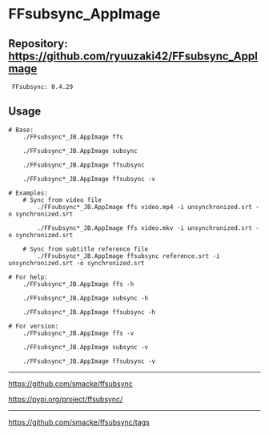 
# FFsubsync_AppImage

## Repository: https://github.com/ryuuzaki42/FFsubsync_AppImage
     FFsubsync: 0.4.29

## Usage
```
# Base:
    ./FFsubsync*_JB.AppImage ffs

    ./FFsubsync*_JB.AppImage subsync

    ./FFsubsync*_JB.AppImage ffsubsync

    ./FFsubsync*_JB.AppImage ffsubsync -v

# Examples:
    # Sync from video file
        ./FFsubsync*_JB.AppImage ffs video.mp4 -i unsynchronized.srt -o synchronized.srt

        ./FFsubsync*_JB.AppImage ffs video.mkv -i unsynchronized.srt -o synchronized.srt

    # Sync from subtitle reference file
        ./FFsubsync*_JB.AppImage ffsubsync reference.srt -i unsynchronized.srt -o synchronized.srt

# For help:
    ./FFsubsync*_JB.AppImage ffs -h

    ./FFsubsync*_JB.AppImage subsync -h

    ./FFsubsync*_JB.AppImage ffsubsync -h

# For version:
    ./FFsubsync*_JB.AppImage ffs -v

    ./FFsubsync*_JB.AppImage subsync -v

    ./FFsubsync*_JB.AppImage ffsubsync -v
```

---
https://github.com/smacke/ffsubsync

https://pypi.org/project/ffsubsync/

---
https://github.com/smacke/ffsubsync/tags

